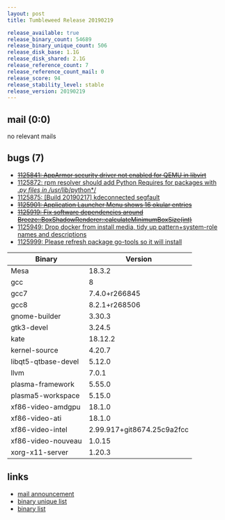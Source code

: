 ```yaml
---
layout: post
title: Tumbleweed Release 20190219

release_available: true
release_binary_count: 54689
release_binary_unique_count: 506
release_disk_base: 1.1G
release_disk_shared: 2.1G
release_reference_count: 7
release_reference_count_mail: 0
release_score: 94
release_stability_level: stable
release_version: 20190219
---
```


## mail (0:0)

no relevant mails

## bugs (7)

<!--more-->

- ~~[1125841: AppArmor security driver not enabled for QEMU in libvirt](https://bugzilla.opensuse.org/show_bug.cgi?id=1125841)~~
- [1125872: rpm resolver should add Python Requires for packages with *.py files in /usr/lib*/python*/](https://bugzilla.opensuse.org/show_bug.cgi?id=1125872)
- [1125875: \[Build 20190217\] kdeconnected segfault](https://bugzilla.opensuse.org/show_bug.cgi?id=1125875)
- ~~[1125901: Application Launcher Menu shows 16 okular entries](https://bugzilla.opensuse.org/show_bug.cgi?id=1125901)~~
- ~~[1125919: Fix software dependencies around Breeze::BoxShadowRenderer::calculateMinimumBoxSize(int)](https://bugzilla.opensuse.org/show_bug.cgi?id=1125919)~~
- [1125949: Drop docker from install media, tidy up pattern+system-role names and descriptions](https://bugzilla.opensuse.org/show_bug.cgi?id=1125949)
- [1125999: Please refresh package go-tools so it will install](https://bugzilla.opensuse.org/show_bug.cgi?id=1125999)

Binary | Version
--- | ---
Mesa | 18.3.2
gcc | 8
gcc7 | 7.4.0+r266845
gcc8 | 8.2.1+r268506
gnome-builder | 3.30.3
gtk3-devel | 3.24.5
kate | 18.12.2
kernel-source | 4.20.7
libqt5-qtbase-devel | 5.12.0
llvm | 7.0.1
plasma-framework | 5.55.0
plasma5-workspace | 5.15.0
xf86-video-amdgpu | 18.1.0
xf86-video-ati | 18.1.0
xf86-video-intel | 2.99.917+git8674.25c9a2fcc
xf86-video-nouveau | 1.0.15
xorg-x11-server | 1.20.3

## links

- [mail announcement](https://lists.opensuse.org/opensuse-factory/2019-02/msg00496.html)
- [binary unique list](http://download.tumbleweed.boombatower.com/20190219/rpm.unique.list)
- [binary list](http://download.tumbleweed.boombatower.com/20190219/rpm.list)
